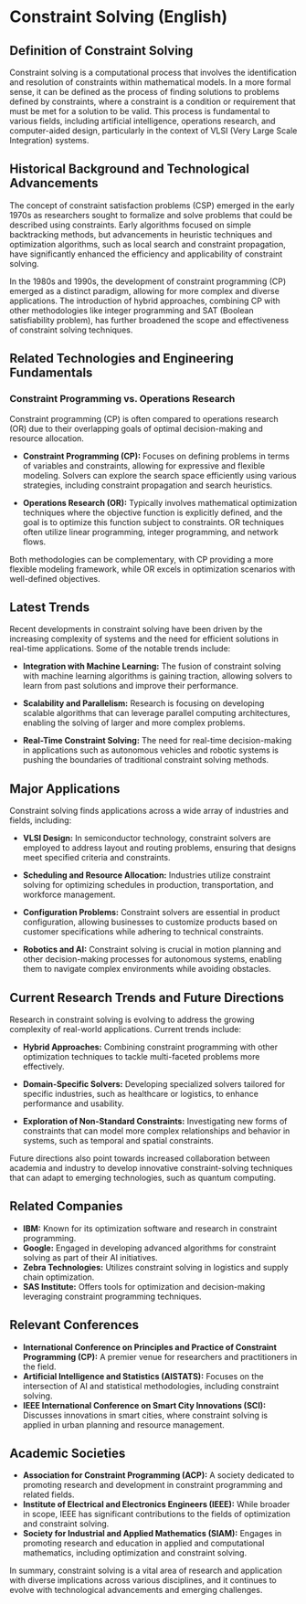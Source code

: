 # Constraint Solving (English)

## Definition of Constraint Solving

Constraint solving is a computational process that involves the identification and resolution of constraints within mathematical models. In a more formal sense, it can be defined as the process of finding solutions to problems defined by constraints, where a constraint is a condition or requirement that must be met for a solution to be valid. This process is fundamental to various fields, including artificial intelligence, operations research, and computer-aided design, particularly in the context of VLSI (Very Large Scale Integration) systems.

## Historical Background and Technological Advancements

The concept of constraint satisfaction problems (CSP) emerged in the early 1970s as researchers sought to formalize and solve problems that could be described using constraints. Early algorithms focused on simple backtracking methods, but advancements in heuristic techniques and optimization algorithms, such as local search and constraint propagation, have significantly enhanced the efficiency and applicability of constraint solving.

In the 1980s and 1990s, the development of constraint programming (CP) emerged as a distinct paradigm, allowing for more complex and diverse applications. The introduction of hybrid approaches, combining CP with other methodologies like integer programming and SAT (Boolean satisfiability problem), has further broadened the scope and effectiveness of constraint solving techniques.

## Related Technologies and Engineering Fundamentals

### Constraint Programming vs. Operations Research

Constraint programming (CP) is often compared to operations research (OR) due to their overlapping goals of optimal decision-making and resource allocation. 

- **Constraint Programming (CP):** Focuses on defining problems in terms of variables and constraints, allowing for expressive and flexible modeling. Solvers can explore the search space efficiently using various strategies, including constraint propagation and search heuristics.
  
- **Operations Research (OR):** Typically involves mathematical optimization techniques where the objective function is explicitly defined, and the goal is to optimize this function subject to constraints. OR techniques often utilize linear programming, integer programming, and network flows.

Both methodologies can be complementary, with CP providing a more flexible modeling framework, while OR excels in optimization scenarios with well-defined objectives.

## Latest Trends

Recent developments in constraint solving have been driven by the increasing complexity of systems and the need for efficient solutions in real-time applications. Some of the notable trends include:

- **Integration with Machine Learning:** The fusion of constraint solving with machine learning algorithms is gaining traction, allowing solvers to learn from past solutions and improve their performance.
  
- **Scalability and Parallelism:** Research is focusing on developing scalable algorithms that can leverage parallel computing architectures, enabling the solving of larger and more complex problems.

- **Real-Time Constraint Solving:** The need for real-time decision-making in applications such as autonomous vehicles and robotic systems is pushing the boundaries of traditional constraint solving methods.

## Major Applications

Constraint solving finds applications across a wide array of industries and fields, including:

- **VLSI Design:** In semiconductor technology, constraint solvers are employed to address layout and routing problems, ensuring that designs meet specified criteria and constraints.
  
- **Scheduling and Resource Allocation:** Industries utilize constraint solving for optimizing schedules in production, transportation, and workforce management.
  
- **Configuration Problems:** Constraint solvers are essential in product configuration, allowing businesses to customize products based on customer specifications while adhering to technical constraints.

- **Robotics and AI:** Constraint solving is crucial in motion planning and other decision-making processes for autonomous systems, enabling them to navigate complex environments while avoiding obstacles.

## Current Research Trends and Future Directions

Research in constraint solving is evolving to address the growing complexity of real-world applications. Current trends include:

- **Hybrid Approaches:** Combining constraint programming with other optimization techniques to tackle multi-faceted problems more effectively.
  
- **Domain-Specific Solvers:** Developing specialized solvers tailored for specific industries, such as healthcare or logistics, to enhance performance and usability.

- **Exploration of Non-Standard Constraints:** Investigating new forms of constraints that can model more complex relationships and behavior in systems, such as temporal and spatial constraints.

Future directions also point towards increased collaboration between academia and industry to develop innovative constraint-solving techniques that can adapt to emerging technologies, such as quantum computing.

## Related Companies

- **IBM:** Known for its optimization software and research in constraint programming.
- **Google:** Engaged in developing advanced algorithms for constraint solving as part of their AI initiatives.
- **Zebra Technologies:** Utilizes constraint solving in logistics and supply chain optimization.
- **SAS Institute:** Offers tools for optimization and decision-making leveraging constraint programming techniques.

## Relevant Conferences

- **International Conference on Principles and Practice of Constraint Programming (CP):** A premier venue for researchers and practitioners in the field.
- **Artificial Intelligence and Statistics (AISTATS):** Focuses on the intersection of AI and statistical methodologies, including constraint solving.
- **IEEE International Conference on Smart City Innovations (SCI):** Discusses innovations in smart cities, where constraint solving is applied in urban planning and resource management.

## Academic Societies

- **Association for Constraint Programming (ACP):** A society dedicated to promoting research and development in constraint programming and related fields.
- **Institute of Electrical and Electronics Engineers (IEEE):** While broader in scope, IEEE has significant contributions to the fields of optimization and constraint solving.
- **Society for Industrial and Applied Mathematics (SIAM):** Engages in promoting research and education in applied and computational mathematics, including optimization and constraint solving.

In summary, constraint solving is a vital area of research and application with diverse implications across various disciplines, and it continues to evolve with technological advancements and emerging challenges.